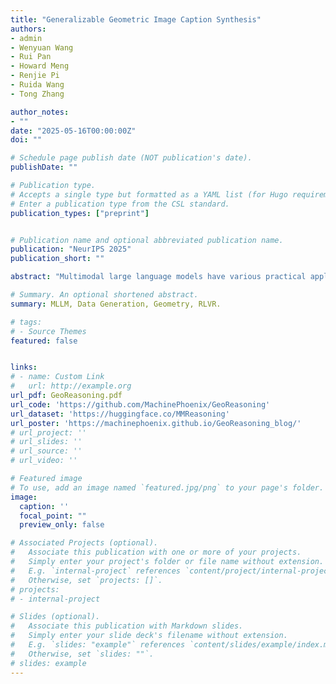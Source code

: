 ```yaml
---
title: "Generalizable Geometric Image Caption Synthesis"
authors:
- admin
- Wenyuan Wang
- Rui Pan
- Howard Meng
- Renjie Pi
- Ruida Wang
- Tong Zhang

author_notes:
- ""
date: "2025-05-16T00:00:00Z"
doi: ""

# Schedule page publish date (NOT publication's date).
publishDate: ""

# Publication type.
# Accepts a single type but formatted as a YAML list (for Hugo requirements).
# Enter a publication type from the CSL standard.
publication_types: ["preprint"]


# Publication name and optional abbreviated publication name.
publication: "NeurIPS 2025"
publication_short: ""

abstract: "Multimodal large language models have various practical applications that demand strong reasoning abilities. Despite recent advancements in this area, these models still struggle to solve complex geometric problems. A key challenge stems from the lack of high-quality image-text pair datasets for understanding geometric images. Furthermore, most template-based data synthesis pipelines typically fail to generalize to questions outside their predefined templates. In this paper, we mitigate this issue by introducing a complementary RLHF process into the data generation pipeline. By adopting RAFT to adjust captions for image-text pairs generated from fewer than 50 templates and using reward signals derived from downstream mathematical problem-solving tasks, our pipeline successfully captures the key features of geometry problem-solving. This enables better task generalization and yields non-trivial improvements. Furthermore, the generated dataset also enhances the general mathematical reasoning capabilities of multimodal large language models beyond the domain of geometric mathematical problems, yielding accuracy improvements of 2.8%–5.3% in arithmetic, algebraic, and numerical tasks with even non-geometric input images."

# Summary. An optional shortened abstract.
summary: MLLM, Data Generation, Geometry, RLVR.

# tags:
# - Source Themes
featured: false


links:
# - name: Custom Link
#   url: http://example.org
url_pdf: GeoReasoning.pdf
url_code: 'https://github.com/MachinePhoenix/GeoReasoning'
url_dataset: 'https://huggingface.co/MMReasoning'
url_poster: 'https://machinephoenix.github.io/GeoReasoning_blog/'
# url_project: ''
# url_slides: ''
# url_source: ''
# url_video: ''

# Featured image
# To use, add an image named `featured.jpg/png` to your page's folder. 
image:
  caption: ''
  focal_point: ""
  preview_only: false

# Associated Projects (optional).
#   Associate this publication with one or more of your projects.
#   Simply enter your project's folder or file name without extension.
#   E.g. `internal-project` references `content/project/internal-project/index.md`.
#   Otherwise, set `projects: []`.
# projects:
# - internal-project

# Slides (optional).
#   Associate this publication with Markdown slides.
#   Simply enter your slide deck's filename without extension.
#   E.g. `slides: "example"` references `content/slides/example/index.md`.
#   Otherwise, set `slides: ""`.
# slides: example
---
```


<!-- {{% callout note %}}
Create your slides in Markdown - click the *Slides* button to check out the example.
{{% /callout %}}

Add the publication's **full text** or **supplementary notes** here. You can use rich formatting such as including [code, math, and images](https://wowchemy.com/docs/content/writing-markdown-latex/). -->
